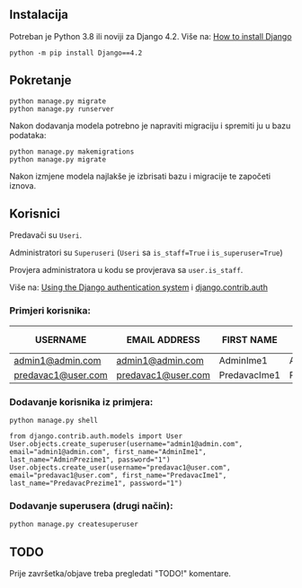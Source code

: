 ## Instalacija

Potreban je Python 3.8 ili noviji za Django 4.2. Više na: [How to install Django](https://docs.djangoproject.com/en/4.2/topics/install/)
```
python -m pip install Django==4.2
```

## Pokretanje

```
python manage.py migrate
python manage.py runserver
```
Nakon dodavanja modela potrebno je napraviti migraciju i spremiti ju u bazu podataka:
```
python manage.py makemigrations
python manage.py migrate
```
Nakon izmjene modela najlakše je izbrisati bazu i migracije te započeti iznova.


## Korisnici

Predavači su `Useri`.

Administratori su `Superuseri` (`Useri` sa `is_staff=True` i `is_superuser=True`)

Provjera administratora u kodu se provjerava sa `user.is_staff`.

Više na: [Using the Django authentication system](https://docs.djangoproject.com/en/4.2/topics/auth/default/) i [django.contrib.auth](https://docs.djangoproject.com/en/4.2/ref/contrib/auth/#django-contrib-auth)

### Primjeri korisnika:

| USERNAME           | EMAIL ADDRESS      | FIRST NAME   | LAST NAME        | STAFF STATUS | PASSWORD |
| ------------------ | ------------------ | ------------ | ---------------- | ------------ | -------- |
| admin1@admin.com   | admin1@admin.com   | AdminIme1    | AdminPrezime1    | Yes          | 1        |
| predavac1@user.com | predavac1@user.com | PredavacIme1 | PredavacPrezime1 | No           | 1        |

### Dodavanje korisnika iz primjera:

```
python manage.py shell
```

```
from django.contrib.auth.models import User
User.objects.create_superuser(username="admin1@admin.com", email="admin1@admin.com", first_name="AdminIme1", last_name="AdminPrezime1", password="1")
User.objects.create_user(username="predavac1@user.com", email="predavac1@user.com", first_name="PredavacIme1", last_name="PredavacPrezime1", password="1")
```

### Dodavanje superusera (drugi način):

```
python manage.py createsuperuser
```

## TODO

Prije završetka/objave treba pregledati "TODO!" komentare.

